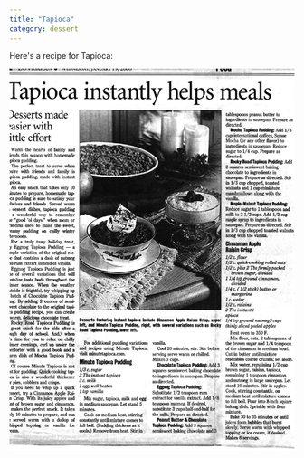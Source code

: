 ```yaml
---
title: "Tapioca"
category: dessert
---
```


Here's a recipe for Tapioca:

![](/images/recipe-tapioca.jpg)
